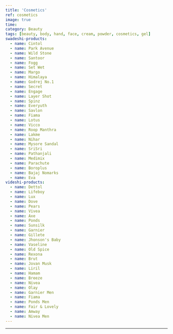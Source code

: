 ```yaml
---
title: 'Cosmetics'
ref: cosmetics
image: true
time: 
category: Beauty
tags: [beauty, body, hand, face, cream, powder, cosmetics, gel]
swadeshi-products:
  - name: Cintol
  - name: Park Avenue
  - name: Wild Stone
  - name: Santoor
  - name: Fogg
  - name: Set Wet
  - name: Margo
  - name: Himalaya
  - name: Godrej No.1
  - name: Secret
  - name: Engage
  - name: Layer Shot
  - name: Spinz
  - name: Everyuth
  - name: Savlon
  - name: Fiama
  - name: Lotus
  - name: Vicco
  - name: Roop Manthra
  - name: Lakme
  - name: Nihar
  - name: Mysore Sandal 
  - name: SriSri
  - name: Pathanjali
  - name: Medimix
  - name: Parachute
  - name: Boroplus
  - name: Bajaj Nomarks
  - name: Eva
videshi-products:
  - name: Dettol
  - name: Lifeboy
  - name: Lux
  - name: Dove
  - name: Pears
  - name: Vivea
  - name: Axe
  - name: Ponds
  - name: Sunsilk
  - name: Garnier
  - name: Gillete
  - name: Jhonson's Baby
  - name: Vaseline
  - name: Old Spice
  - name: Rexona
  - name: Brut
  - name: Jovan Musk
  - name: Liril
  - name: Hamam
  - name: Breeze
  - name: Nivea
  - name: Olay
  - name: Garnier Men
  - name: Fiama
  - name: Ponds Men
  - name: Fair & Lovely
  - name: Amway
  - name: Nivea Men
---
```





---


